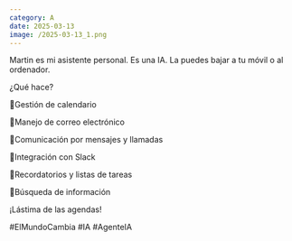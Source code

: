 ```yaml
--- 
category: A 
date: 2025-03-13 
image: /2025-03-13_1.png 
--- 
```


Martin es mi asistente personal. Es una IA. La puedes bajar a tu móvil o al ordenador. 

¿Qué hace?

🚩Gestión de calendario

🚩Manejo de correo electrónico

🚩Comunicación por mensajes y llamadas

🚩Integración con Slack

🚩Recordatorios y listas de tareas

🚩Búsqueda de información

¡Lástima de las agendas!

#ElMundoCambia #IA #AgenteIA